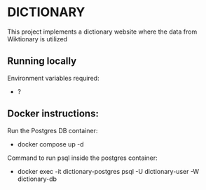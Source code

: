 # DICTIONARY
This project implements a dictionary website where the data from Wiktionary is utilized

## Running locally
Environment variables required:
- ?

Docker instructions:
--
Run the Postgres DB container:
- docker compose up -d

Command to run psql inside the postgres container:
- docker exec -it dictionary-postgres psql -U dictionary-user -W dictionary-db

